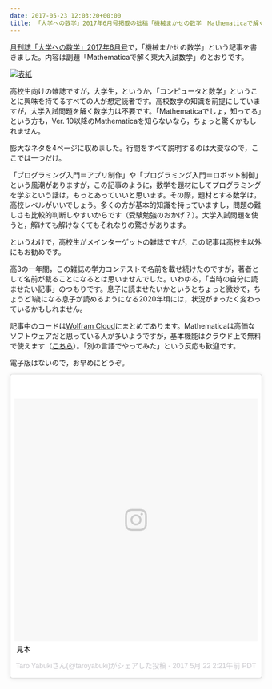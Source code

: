 ```yaml
---
date: 2017-05-23 12:03:20+00:00
title: 「大学への数学」2017年6月号掲載の拙稿「機械まかせの数学　Mathematicaで解く東大入試数学」について
---
```


[月刊誌「大学への数学」2017年6月号](https://www.amazon.co.jp/dp/B06XWF34YQ?tag=inquisitor-22)で，「機械まかせの数学」という記事を書きました。内容は副題「Mathematicaで解く東大入試数学」のとおりです。

[![表紙](https://images-fe.ssl-images-amazon.com/images/P/B06XWF34YQ.09.jpg)](https://www.amazon.co.jp/dp/B06XWF34YQ?tag=inquisitor-22)

高校生向けの雑誌ですが，大学生，というか，「コンピュータと数学」ということに興味を持てるすべての人が想定読者です。高校数学の知識を前提にしていますが，大学入試問題を解く数学力は不要です。「Mathematicaでしょ，知ってる」という方も，Ver. 10以降のMathematicaを知らないなら，ちょっと驚くかもしれません。

膨大なネタを4ページに収めました。行間をすべて説明するのは大変なので，ここでは一つだけ。

「プログラミング入門＝アプリ制作」や「プログラミング入門＝ロボット制御」という風潮がありますが，この記事のように，数学を題材にしてプログラミングを学ぶという話は，もっとあっていいと思います。その際，題材とする数学は，高校レベルがいいでしょう。多くの方が基本的知識を持っていますし，問題の難しさも比較的判断しやすいからです（受験勉強のおかげ？）。大学入試問題を使うと，解けても解けなくてもそれなりの驚きがあります。

というわけで，高校生がメインターゲットの雑誌ですが，この記事は高校生以外にもお勧めです。

高3の一年間，この雑誌の学力コンテストで名前を載せ続けたのですが，著者として名前が載ることになるとは思いませんでした。いわゆる，「当時の自分に読ませたい記事」のつもりです。息子に読ませたいかというとちょっと微妙で，ちょうど1歳になる息子が読めるようになる2020年頃には，状況がまったく変わっているかもしれません。

記事中のコードは[Wolfram Cloud](https://www.wolframcloud.com/objects/ccad9319-70c7-458c-8bd7-ccb65ad0a58d)にまとめてあります。Mathematicaは高価なソフトウェアだと思っている人が多いようですが，基本機能はクラウド上で無料で使えます（[こちら](https://sandbox.open.wolframcloud.com/)）。「別の言語でやってみた」という反応も歓迎です。

電子版はないので，お早めにどうぞ。

<blockquote class="instagram-media" data-instgrm-captioned data-instgrm-version="7" style=" background:#FFF; border:0; border-radius:3px; box-shadow:0 0 1px 0 rgba(0,0,0,0.5),0 1px 10px 0 rgba(0,0,0,0.15); margin: 1px; max-width:658px; padding:0; width:99.375%; width:-webkit-calc(100% - 2px); width:calc(100% - 2px);"><div style="padding:8px;"> <div style=" background:#F8F8F8; line-height:0; margin-top:40px; padding:50.0% 0; text-align:center; width:100%;"> <div style=" background:url(data:image/png;base64,iVBORw0KGgoAAAANSUhEUgAAACwAAAAsCAMAAAApWqozAAAABGdBTUEAALGPC/xhBQAAAAFzUkdCAK7OHOkAAAAMUExURczMzPf399fX1+bm5mzY9AMAAADiSURBVDjLvZXbEsMgCES5/P8/t9FuRVCRmU73JWlzosgSIIZURCjo/ad+EQJJB4Hv8BFt+IDpQoCx1wjOSBFhh2XssxEIYn3ulI/6MNReE07UIWJEv8UEOWDS88LY97kqyTliJKKtuYBbruAyVh5wOHiXmpi5we58Ek028czwyuQdLKPG1Bkb4NnM+VeAnfHqn1k4+GPT6uGQcvu2h2OVuIf/gWUFyy8OWEpdyZSa3aVCqpVoVvzZZ2VTnn2wU8qzVjDDetO90GSy9mVLqtgYSy231MxrY6I2gGqjrTY0L8fxCxfCBbhWrsYYAAAAAElFTkSuQmCC); display:block; height:44px; margin:0 auto -44px; position:relative; top:-22px; width:44px;"></div></div> <p style=" margin:8px 0 0 0; padding:0 4px;"> <a href="https://www.instagram.com/p/BUY7BI7g_SM/" style=" color:#000; font-family:Arial,sans-serif; font-size:14px; font-style:normal; font-weight:normal; line-height:17px; text-decoration:none; word-wrap:break-word;" target="_blank">見本</a></p> <p style=" color:#c9c8cd; font-family:Arial,sans-serif; font-size:14px; line-height:17px; margin-bottom:0; margin-top:8px; overflow:hidden; padding:8px 0 7px; text-align:center; text-overflow:ellipsis; white-space:nowrap;">Taro Yabukiさん(@taroyabuki)がシェアした投稿 - <time style=" font-family:Arial,sans-serif; font-size:14px; line-height:17px;" datetime="2017-05-22T09:21:36+00:00">2017 5月 22 2:21午前 PDT</time></p></div></blockquote> <script async defer src="//platform.instagram.com/en_US/embeds.js"></script>
